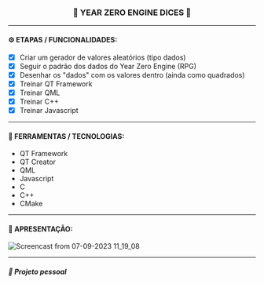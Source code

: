 <h3 align="center"> 
  🚧 YEAR ZERO ENGINE DICES 🚧
</h3>

---
#### ⚙️ ETAPAS / FUNCIONALIDADES:

- [x] Criar um gerador de valores aleatórios (tipo dados)
- [x] Seguir o padrão dos dados do Year Zero Engine (RPG)
- [x] Desenhar os "dados" com os valores dentro (ainda como quadrados)
- [x] Treinar QT Framework
- [x] Treinar QML
- [x] Treinar C++
- [x] Treinar Javascript

---
#### 🔧 FERRAMENTAS / TECNOLOGIAS:

- QT Framework
- QT Creator
- QML
- Javascript
- C
- C++
- CMake

---
#### 🎥 APRESENTAÇÃO:

![Screencast from 07-09-2023 11_19_08](https://github.com/romaarfe/qml_yze_dices/assets/91450312/63ef765d-55b8-4c83-a03b-9daa9d31fd6e)

---
##### 📖 Projeto pessoal

